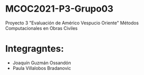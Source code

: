 # MCOC2021-P3-Grupo03
Proyecto 3 "Evaluación de Américo Vespucio Oriente" Métodos Computacionales en Obras Civiles


# Integragntes:
- Joaquín Guzmán Ossandón
- Paula Villalobos Bradanovic
